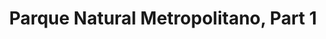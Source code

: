 ---
layout:   post
type:     text
photos:   [ "https://lh3.googleusercontent.com/-ms7euwtCwZQ/UxtuN_1NC1I/AAAAAAAABe4/61Nmnh_Rvt8/w980-h1024-no/ant.jpg", "https://lh4.googleusercontent.com/-GcJ7g1f3mak/Uxtug5KOsRI/AAAAAAAABhs/XXs4hhpaZUo/w768-h1024-no/flower.jpg", "https://lh4.googleusercontent.com/-uPoH1_XiKaw/UxtvvK4OJtI/AAAAAAAABl8/1G7xKolQEUA/w860-h1024-no/tree-spiky-2.jpg" ]
tags:     [ Panama ]
category: en
title: "Parque Natural Metropolitano, Part 1"
location:
    name: "Parque Natural Metropolitano de Panamá, Panama"
    ddd:  [ 8.9935778, -79.5462597 ]
---